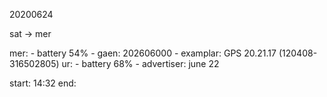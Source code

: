
20200624

sat -> mer

mer:
    - battery 54%
    - gaen: 202606000
    - examplar: GPS 20.21.17 (120408-316502805) 
ur:
    - battery 68%
    - advertiser: june 22

start: 14:32
end: 
